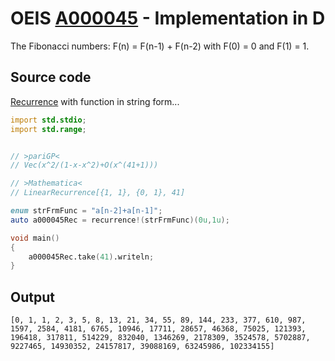 # OEIS [A000045](https://oeis.org/A000045) - Implementation in D

The Fibonacci numbers: F(n) = F(n-1) + F(n-2) with F(0) = 0 and F(1) = 1.

## Source code

[Recurrence](https://dlang.org/library/std/range/recurrence.html) with function in string form...

```d
import std.stdio;
import std.range;


// >pariGP<
// Vec(x^2/(1-x-x^2)+O(x^(41+1)))

// >Mathematica<
// LinearRecurrence[{1, 1}, {0, 1}, 41]

enum strFrmFunc = "a[n-2]+a[n-1]";
auto a000045Rec = recurrence!(strFrmFunc)(0u,1u);

void main()
{
	a000045Rec.take(41).writeln;
}
```

## Output

```text
[0, 1, 1, 2, 3, 5, 8, 13, 21, 34, 55, 89, 144, 233, 377, 610, 987, 1597, 2584, 4181, 6765, 10946, 17711, 28657, 46368, 75025, 121393, 196418, 317811, 514229, 832040, 1346269, 2178309, 3524578, 5702887, 9227465, 14930352, 24157817, 39088169, 63245986, 102334155]
```


